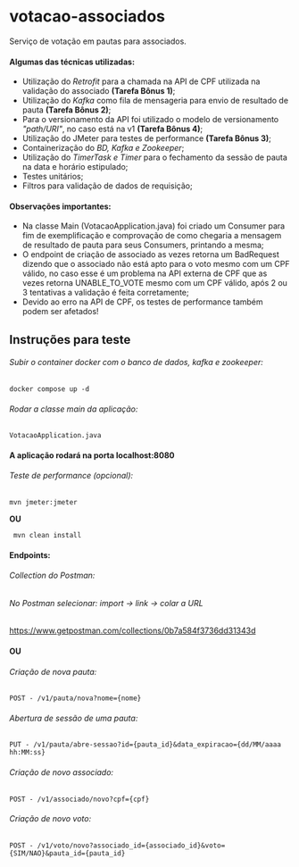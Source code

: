 # votacao-associados
Serviço de votação em pautas para associados.

#### Algumas das técnicas utilizadas:
- Utilização do _Retrofit_ para a chamada na API de CPF utilizada na validação do associado **(Tarefa Bônus 1)**;
- Utilização do _Kafka_ como fila de mensageria para envio de resultado de pauta **(Tarefa Bônus 2)**;
- Para o versionamento da API foi utilizado o modelo de versionamento _"path/URI"_, no caso está na v1 **(Tarefa Bônus 4)**;
- Utilização do JMeter para testes de performance **(Tarefa Bônus 3)**;
- Containerização do _BD, Kafka e Zookeeper_;
- Utilização do _TimerTask e Timer_ para o fechamento da sessão de pauta na data e horário estipulado;
- Testes unitários;
- Filtros para validação de dados de requisição;

#### Observações importantes:
- Na classe Main (VotacaoApplication.java) foi criado um Consumer para fim de exemplificação e comprovação de como chegaria a mensagem de resultado de pauta para seus Consumers, printando a mesma;
- O endpoint de criação de associado as vezes retorna um BadRequest dizendo que o associado não está apto para o voto mesmo com um CPF válido, no caso esse é um problema na API externa de CPF que as vezes retorna UNABLE_TO_VOTE mesmo com um CPF válido, após 2 ou 3 tentativas a validação é feita corretamente;
- Devido ao erro na API de CPF, os testes de performance também podem ser afetados!

## Instruções para teste

###### Subir o container docker com o banco de dados, kafka e zookeeper:
```
docker compose up -d
```
###### Rodar a classe main da aplicação:
```
VotacaoApplication.java
```
#### A aplicação rodará na porta localhost:8080

###### Teste de performance (opcional):
```
mvn jmeter:jmeter
```
**OU**
```
 mvn clean install
 ```

#### Endpoints:

###### Collection do Postman:
###### No Postman selecionar: import -> link -> colar a URL
https://www.getpostman.com/collections/0b7a584f3736dd31343d

#### OU

###### Criação de nova pauta:
```
POST - /v1/pauta/nova?nome={nome}
```
###### Abertura de sessão de uma pauta:
```
PUT - /v1/pauta/abre-sessao?id={pauta_id}&data_expiracao={dd/MM/aaaa hh:MM:ss}
```
###### Criação de novo associado:
```
POST - /v1/associado/novo?cpf={cpf}
```
###### Criação de novo voto:
```
POST - /v1/voto/novo?associado_id={associado_id}&voto={SIM/NAO}&pauta_id={pauta_id}
```
